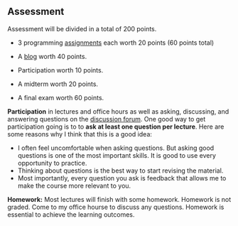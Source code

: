 ## Assessment

Assessment will be divided in a total of 200 points.

- 3 programming [assignments](assginments.md) each worth 20 points (60 points total)

- A [blog](blog.md) worth 40 points.

- Participation worth 10 points.

- A midterm worth 20 points.

- A final exam worth 60 points.

**Participation** in lectures and office hours as well as asking, discussing, and answering questions on the [discussion forum](discussion-forum.md). One good way to get participation going is to to **ask at least one question per lecture**. Here are some reasons why I think that this is a good idea:

  - I often feel uncomfortable when asking questions. But asking good questions is one of the most important skills. It is good to use every opportunity to practice.
  - Thinking about questions is the best way to start revising the material.
  - Most importantly, every question you ask is feedback that allows me to make the course more relevant to you.

**Homework:** Most lectures will finish with some homework. Homework is not graded. Come to my office hourse to discuss any questions. Homework is essential to achieve the learning outcomes.
